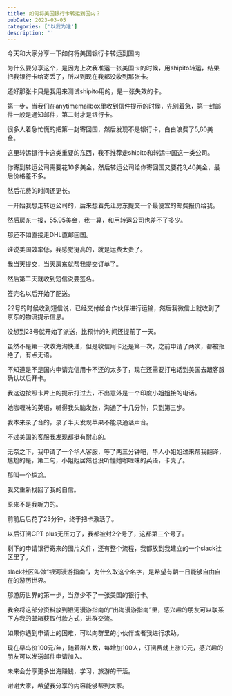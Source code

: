 ```yaml
---
title: 如何将美国银行卡转运到国内？
pubDate: 2023-03-05
categories: ['以我为准']
description: ''
---
```


今天和大家分享一下如何将美国银行卡转运到国内

为什么要分享这个，是因为上次我准运一张美国卡的时候，用shipito转运，结果把我银行卡给寄丢了，所以到现在我都没收到那张卡。

还好那张卡只是我用来测试shipito用的，是一张失效的卡。

第一步，当我们在anytimemailbox里收到信件提示的时候，先别着急，第一封邮件一般是通知邮件，第二封才是银行卡。

很多人着急忙慌的把第一封寄回国，然后发现不是银行卡，白白浪费了5,60美金。

这里转运银行卡这类重要的东西，我不推荐走shipito和转运中国这一类公司。

你寄到转运公司需要花10多美金，然后转运公司给你寄回国又要花3,40美金，最后价格差不多。

然后花费的时间还更长。

一开始我想走转运公司的，后来想着先让房东提交一个最便宜的邮费报价给我。

然后房东一报，55.95美金，我一算，和用转运公司也差不了多少。

那还不如直接走DHL直邮回国。

谁说美国效率低，我感觉挺高的，就是运费太贵了。

我当天提交，当天房东就帮我提交订单了。

然后第二天就收到短信说要签名。

签完名以后开始了配送。

22号的时候收到短信说，已经交付给合作伙伴进行运输，然后我微信上就收到了京东的物流提示信息。

没想到23号就开始了派送，比预计的时间还提前了一天。

虽然不是第一次收海淘快递，但是收信用卡还是第一次，之前申请了两次，都被拒绝了，有点无语。

不知道是不是国内申请完信用卡不还的太多了，现在还需要打电话到美国去跟客服确认以后开卡。

我这边按照卡片上的提示打过去，不出意外是一个印度小姐姐接的电话。

她咖喱味的英语，听得我头脑发胀，沟通了十几分钟，只到第三步。

我本来录了音的，录了半天发现苹果不能录通话声音。

不过美国的客服我发现都挺有耐心的。

无奈之下，我申请了一个华人客服，等了两三分钟吧，华人小姐姐过来帮我翻译，尴尬的是，第二句，小姐姐居然也没听懂她咖喱味的英语，卡壳了。

那叫一个尴尬。

我又重新找回了我的自信。

原来不是我听力的。

前前后后花了23分钟，终于把卡激活了。

以后订阅GPT plus无压力了，我都被封2个号了，这都第三个号了。

剩下的申请银行寄来的图片文件，还有整个流程，我都放到我建立的一个slack社区里了。

slack社区叫做“银河漫游指南”，为什么取这个名字，是希望有朝一日能够自由自在的游历世界。

那游历世界的第一步，当然少不了一张美国的银行卡。

我会将这部分资料放到银河漫游指南的“出海漫游指南”里，感兴趣的朋友可以联系下方我的邮箱获取付款方式，进群交流。

如果你遇到申请上的困难，可以向群里的小伙伴或者我进行求助。

现在早鸟价100元/年，随着群人数，每增加100人，订阅费就上涨10元，感兴趣的朋友可以发送邮件申请加入。

未来会分享更多出海赚钱，学习，旅游的干活。

谢谢大家，希望我分享的内容能够帮到大家。

